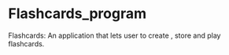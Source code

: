 # Flashcards_program
Flashcards: An application that lets user to create , store and play flashcards.

